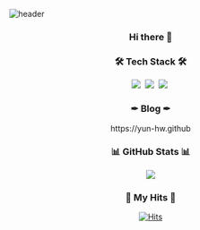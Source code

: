 ![header](https://capsule-render.vercel.app/api?type=waving&color=0:a82da8,100:da8f00&height=230&section=header&text=Hyoungwon'github&fontAlign=70&fontAlignY=40&fontSize=60&fontColor=ffffff)

<h3 align="center"> Hi there 👋 </h3>

<!--
**yun-hw/yun-hw** is a ✨ _special_ ✨ repository because its `README.md` (this file) appears on your GitHub profile.

Here are some ideas to get you started:

- 🔭 I’m currently working on ...
- 🌱 I’m currently learning ...
- 👯 I’m looking to collaborate on ...
- 🤔 I’m looking for help with ...
- 💬 Ask me about ...
- 📫 How to reach me: ...
- 😄 Pronouns: ...
- ⚡ Fun fact: ...
-->


<h3 align="center">🛠 Tech Stack 🛠</h3>
<p align="center">
  <img src="https://img.shields.io/badge/Python-3766AB?style=flat-square&logo=Python&logoColor=white"/></a>&nbsp
  <img src="https://img.shields.io/badge/Java-F7DF1E?style=flat-square&logo=JavaScript&logoColor=white"/></a>&nbsp
  <img src="https://img.shields.io/badge/C-A8B9CC?style=flat-square&logo=C&logoColor=white"/></a>&nbsp
</p>

<h3 align="center">✒ Blog ✒</h3>
<p align="center">
	https://yun-hw.github
</p>

<h3 align="center">📊 GitHub Stats 📊 </h3>
<p align="center"> 
	<img src="https://github-readme-stats.vercel.app/api?username=yun-hw&theme=vue&show_icons=true"/></a>
</p>



<h3 align="center">🎇 My Hits 🎇 </h3>

<div align=center>
  
[![Hits](https://hits.seeyoufarm.com/api/count/incr/badge.svg?url=https%3A%2F%2Fgithub.com%2Fyun-hw0926&count_bg=%23D7D265&title_bg=%23252222&icon=&icon_color=%23E7E7E7&title=hits&edge_flat=false)](https://hits.seeyoufarm.com)
  
</div>
